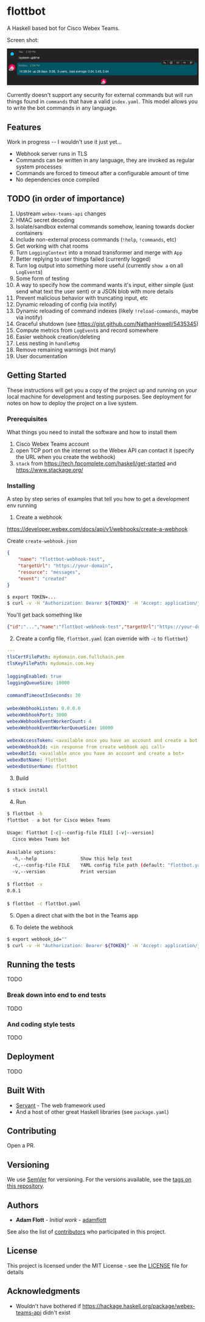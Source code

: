 # flottbot

A Haskell based bot for Cisco Webex Teams.

Screen shot:

![screenshot](flottbot-screenshot.png)

Currently doesn't support any security for external commands but will run things
found in `commands` that have a valid `index.yaml`. This model allows you to
write the bot commands in any language.

## Features

Work in progress -- I wouldn't use it just yet...

* Webhook server runs in TLS
* Commands can be written in any language, they are invoked as regular system processes
* Commands are forced to timeout after a configurable amount of time
* No dependencies once compiled

## TODO (in order of importance)

1. Upstream `webex-teams-api` changes
1. HMAC secret decoding
1. Isolate/sandbox external commands somehow, leaning towards docker containers
1. Include non-external process commands (`!help`, `!commands`, etc)
1. Get working with chat rooms
1. Turn `LoggingContext` into a monad transformer and merge with `App`
1. Better replying to user things failed (currently logged)
1. Turn log output into something more useful (currently `show a` on all `LogEvent`s)
1. Some form of testing
1. A way to specify how the command wants it's input, either simple (just send what text the user sent) or a JSON blob with more details
1. Prevent malicious behavior with truncating input, etc
1. Dynamic reloading of config (via inotify)
1. Dynamic reloading of command indexes (likely `!reload-commands`, maybe via inotify)
1. Graceful shutdown (see https://gist.github.com/NathanHowell/5435345)
1. Compute metrics from `LogEvent`s and record somewhere
1. Easier webhook creation/deleting
1. Less nesting in `handleMsg`
1. Remove remaining warnings (not many)
1. User documentation

## Getting Started

These instructions will get you a copy of the project up and running on your local machine for development and testing purposes. See deployment for notes on how to deploy the project on a live system.

### Prerequisites

What things you need to install the software and how to install them

1. Cisco Webex Teams account
2. open TCP port on the internet so the Webex API can contact it (specify the URL when you create the webhook)
3. `stack` from https://tech.fpcomplete.com/haskell/get-started and https://www.stackage.org/

### Installing

A step by step series of examples that tell you how to get a development env running

1. Create a webhook

https://developer.webex.com/docs/api/v1/webhooks/create-a-webhook

Create `create-webhook.json`
```json
{
    "name": "flottbot-webhook-test",
    "targetUrl": "https://your-domain",
    "resource": "messages",
    "event": "created"
}
```

```sh
$ export TOKEN=...
$ curl -v -H "Authorization: Bearer ${TOKEN}" -H 'Accept: application/json' -H 'Content-Type: application/json' -d @create-webhook.json https://api.ciscospark.com/v1/webhooks
```

You'll get back something like
```json
{"id":"...","name":"flottbot-webhook-test","targetUrl":"https://your-domain","resource":"messages","event":"created","orgId":"...","createdBy":"...","appId":"...","ownedBy":"creator","status":"active","created":"2020-02-08T22:49:20.765Z"}
```

2. Create a config file, `flottbot.yaml` (can override with `-c` to `flottbot`)

```yaml
---
tlsCertFilePath: mydomain.com.fullchain.pem
tlsKeyFilePath: mydomain.com.key

loggingEnabled: true
loggingQueueSize: 10000

commandTimeoutInSeconds: 30

webexWebhookListen: 0.0.0.0
webexWebhookPort: 3000
webexWebhookEventWorkerCount: 4
webexWebhookEventWorkerQueueSize: 10000

webexAccessToken: <available once you have an account and create a bot, don't share this>
webexWebhookId: <in response from create webhook api call>
webexBotId: <available once you have an account and create a bot>
webexBotName: flottbot
webexBotUserName: flottbot
```

3. Build

```sh
$ stack install
```

4. Run

```sh
$ flottbot -h
flottbot - a bot for Cisco Webex Teams

Usage: flottbot [-c|--config-file FILE] [-v|--version]
  Cisco Webex Teams bot

Available options:
  -h,--help                Show this help text
  -c,--config-file FILE    YAML config file path (default: "flottbot.yaml")
  -v,--version             Print version

$ flottbot -v
0.0.1

$ flottbot -c flottbot.yaml
```

5. Open a direct chat with the bot in the Teams app


6. To delete the webhook

```sh
$ export webhook_id=""
$ curl -v -H "Authorization: Bearer ${TOKEN}" -H 'Accept: application/json' -H 'Content-Type: application/json' -X DELETE https://api.ciscospark.com/v1/webhooks/$webhook_id
```


## Running the tests

TODO

### Break down into end to end tests

TODO

### And coding style tests

TODO

## Deployment

TODO

## Built With

* [Servant](http://docs.servant.dev/) - The web framework used
* And a host of other great Haskell libraries (see `package.yaml`)

## Contributing

Open a PR.

## Versioning

We use [SemVer](http://semver.org/) for versioning. For the versions available, see the [tags on this repository](https://github.com/adamflott/flottbot/tags).

## Authors

* **Adam Flott** - *Initial work* - [adamflott](https://github.com/adamflott)

See also the list of [contributors](https://github.com/adamflott/flottbot/contributors) who participated in this project.

## License

This project is licensed under the MIT License - see the [LICENSE](LICENSE) file for details

## Acknowledgments

* Wouldn't have bothered if https://hackage.haskell.org/package/webex-teams-api didn't exist
